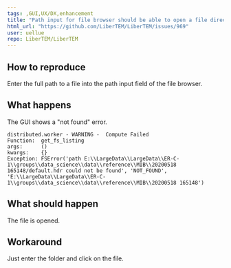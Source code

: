```yaml
---
tags: ,GUI,UX/DX,enhancement
title: "Path input for file browser should be able to open a file directly"
html_url: "https://github.com/LiberTEM/LiberTEM/issues/969"
user: uellue
repo: LiberTEM/LiberTEM
---
```


## How to reproduce

Enter the full path to a file into the path input field of the file browser.

## What happens

The GUI shows a "not found" error.

```
distributed.worker - WARNING -  Compute Failed
Function:  get_fs_listing
args:      ()
kwargs:    {}
Exception: FSError('path E:\\LargeData\\LargeData\\ER-C-1\\groups\\data_science\\data\\reference\\MIB\\20200518 165148/default.hdr could not be found', 'NOT_FOUND', 'E:\\LargeData\\LargeData\\ER-C-1\\groups\\data_science\\data\\reference\\MIB\\20200518 165148')
```

## What should happen

The file is opened.

## Workaround

Just enter the folder and click on the file.